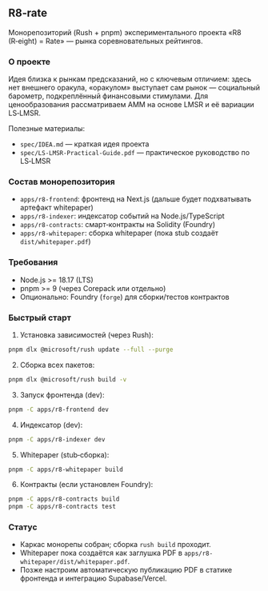 ## R8‑rate

Монорепозиторий (Rush + pnpm) экспериментального проекта «R8 (R‑eight) = Rate» — рынка соревновательных рейтингов.

### О проекте
Идея близка к рынкам предсказаний, но с ключевым отличием: здесь нет внешнего оракула, «оракулом» выступает сам рынок — социальный барометр, подкреплённый финансовыми стимулами. Для ценообразования рассматриваем AMM на основе LMSR и её вариации LS‑LMSR.

Полезные материалы:
- `spec/IDEA.md` — краткая идея проекта
- `spec/LS-LMSR-Practical-Guide.pdf` — практическое руководство по LS‑LMSR

### Состав монорепозитория
- `apps/r8-frontend`: фронтенд на Next.js (дальше будет подхватывать артефакт whitepaper)
- `apps/r8-indexer`: индексатор событий на Node.js/TypeScript
- `apps/r8-contracts`: смарт‑контракты на Solidity (Foundry)
- `apps/r8-whitepaper`: сборка whitepaper (пока stub создаёт `dist/whitepaper.pdf`)

### Требования
- Node.js >= 18.17 (LTS)
- pnpm >= 9 (через Corepack или отдельно)
- Опционально: Foundry (`forge`) для сборки/тестов контрактов

### Быстрый старт
1) Установка зависимостей (через Rush):
```bash
pnpm dlx @microsoft/rush update --full --purge
```

2) Сборка всех пакетов:
```bash
pnpm dlx @microsoft/rush build -v
```

3) Запуск фронтенда (dev):
```bash
pnpm -C apps/r8-frontend dev
```

4) Индексатор (dev):
```bash
pnpm -C apps/r8-indexer dev
```

5) Whitepaper (stub‑сборка):
```bash
pnpm -C apps/r8-whitepaper build
```

6) Контракты (если установлен Foundry):
```bash
pnpm -C apps/r8-contracts build
pnpm -C apps/r8-contracts test
```

### Статус
- Каркас монорепы собран; сборка `rush build` проходит.
- Whitepaper пока создаётся как заглушка PDF в `apps/r8-whitepaper/dist/whitepaper.pdf`.
- Позже настроим автоматическую публикацию PDF в статике фронтенда и интеграцию Supabase/Vercel.



